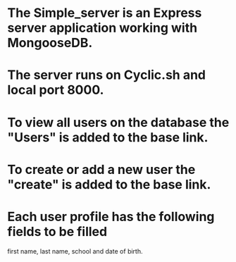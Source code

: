 # The Simple_server is an Express server application working with MongooseDB.
# The server runs on Cyclic.sh and local port 8000.
# To view all users on the database the "Users" is added to the base link.
# To create or add a new user the "create" is added to the base link.
# Each user profile  has the following fields to be filled 
first name,
last name,
school and 
date of birth.
